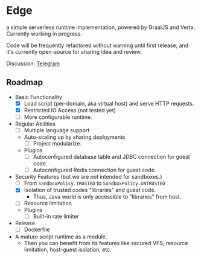 # Edge
a simple serverless runtime implementation, powered by GraalJS and Vertx. Currently working in progress.  

Code will be frequently refactored without warning until first release, and it's currently open-source for sharing idea and review. 

Discussion: [Telegram](https://t.me/kalculos_hub)

## Roadmap
- Basic Functionality
  - [x] Load script (per-domain, aka virtual host) and serve HTTP requests.
  - [x] Restricted IO Access (not tested yet)
  - [ ] More configurable runtime.
- Regular Abilities
  - [ ] Multiple language support 
  - Auto-scaling up by sharing deployments
    - [ ] Project modularize.
  - Plugins
    - [ ] Autoconfigured database table and JDBC connection for guest code.
    - [ ] Autoconfigured Redis connection for guest code.
- Security Features (but we are not intended for sandboxes.)
  - [ ] From `SandboxPolicy.TRUSTED` to `SandboxPolicy.UNTRUSTED`
  - [x] Isolation of trusted codes "libraries" and guest code.
    - Thus, Java world is only accessible to "libraries" from host.
  - [ ] Resource limitation
  - Plugins
    - [ ] Built-in rate limiter
- Release
  - [ ] Dockerfile
- A mature script runtime as a module.
  - Then you can benefit from its features like secured VFS, resource limitation, host-guest isolation, etc.